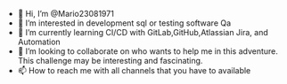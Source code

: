 - 👋 Hi, I’m @Mario23081971
- 👀 I’m interested in development sql or testing software Qa
- 🌱 I’m currently learning CI/CD with GitLab,GitHub,Atlassian Jira, and Automation 
- 💞️ I’m looking to collaborate on who wants to help me in this adventure. This challenge may be interesting and fascinating.
- 📫 How to reach me with all channels that you have to available

<!---
Mario23081971/Mario23081971 is a ✨ special ✨ repository because its `README.md` (this file) appears on your GitHub profile.
You can click the Preview link to take a look at your changes.
--->
